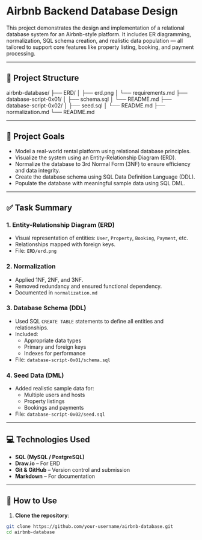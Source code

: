 # Airbnb Backend Database Design

This project demonstrates the design and implementation of a relational database system for an Airbnb-style platform. It includes ER diagramming, normalization, SQL schema creation, and realistic data population — all tailored to support core features like property listing, booking, and payment processing.

---

## 📁 Project Structure

airbnb-database/
├── ERD/
│ ├── erd.png
│ └── requirements.md
├── database-script-0x01/
│ ├── schema.sql
│ └── README.md
├── database-script-0x02/
│ ├── seed.sql
│ └── README.md
├── normalization.md
└── README.md


---

## 🎯 Project Goals

- Model a real-world rental platform using relational database principles.
- Visualize the system using an Entity-Relationship Diagram (ERD).
- Normalize the database to 3rd Normal Form (3NF) to ensure efficiency and data integrity.
- Create the database schema using SQL Data Definition Language (DDL).
- Populate the database with meaningful sample data using SQL DML.

---

## ✅ Task Summary

### 1. Entity-Relationship Diagram (ERD)
- Visual representation of entities: `User`, `Property`, `Booking`, `Payment`, etc.
- Relationships mapped with foreign keys.
- File: `ERD/erd.png`

### 2. Normalization
- Applied 1NF, 2NF, and 3NF.
- Removed redundancy and ensured functional dependency.
- Documented in `normalization.md`

### 3. Database Schema (DDL)
- Used SQL `CREATE TABLE` statements to define all entities and relationships.
- Included:
  - Appropriate data types
  - Primary and foreign keys
  - Indexes for performance
- File: `database-script-0x01/schema.sql`

### 4. Seed Data (DML)
- Added realistic sample data for:
  - Multiple users and hosts
  - Property listings
  - Bookings and payments
- File: `database-script-0x02/seed.sql`

---

## 💻 Technologies Used

- **SQL (MySQL / PostgreSQL)**
- **Draw.io** – For ERD
- **Git & GitHub** – Version control and submission
- **Markdown** – For documentation

---

## 📝 How to Use

1. **Clone the repository**:

```bash
git clone https://github.com/your-username/airbnb-database.git
cd airbnb-database
